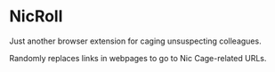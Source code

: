 # NicRoll

Just another browser extension for caging unsuspecting colleagues.

Randomly replaces links in webpages to go to Nic Cage-related URLs.
